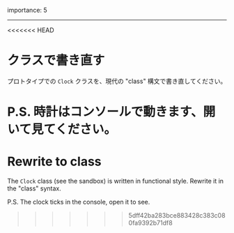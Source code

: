 importance: 5

---

<<<<<<< HEAD
# クラスで書き直す

プロトタイプでの `Clock` クラスを、現代の "class" 構文で書き直してください。

P.S. 時計はコンソールで動きます、開いて見てください。
=======
# Rewrite to class

The `Clock` class (see the sandbox) is written in functional style. Rewrite it in the "class" syntax.

P.S. The clock ticks in the console, open it to see.
>>>>>>> 5dff42ba283bce883428c383c080fa9392b71df8
